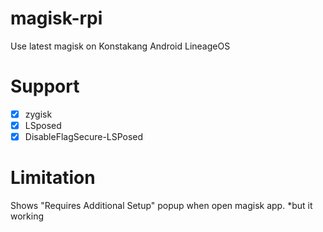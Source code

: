 # magisk-rpi
Use latest magisk on Konstakang Android LineageOS 

# Support

- [x] zygisk
- [x] LSposed
- [x] DisableFlagSecure-LSPosed

# Limitation

Shows "Requires Additional Setup" popup when open magisk app. *but it working
